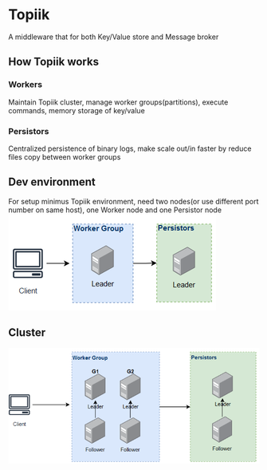 # Topiik
A middleware that for both Key/Value store and Message broker

## How Topiik works

### Workers
Maintain Topiik cluster, manage worker groups(partitions), execute commands, memory storage of key/value

### Persistors
Centralized persistence of binary logs, make scale out/in faster by reduce files copy between worker groups

## Dev environment
For setup minimus Topiik environment, need two nodes(or use different port number on same host), one Worker node and one Persistor node
![alt text](src/resource/dev_architecture.png)

## Cluster

![alt text](src/resource/prod_architecture.png)